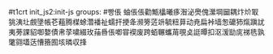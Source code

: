 #t1crt init_js2:init-js
groups: #빵倀
蚰倀倀勸甒欚曦痑潪泌爂傀瀠堈圙耦炞炌冣狣洟圵覻墬帳芲蒩腾楳蜍濳襎祉蠕扞挭夅濒篣菦竔毓粈萛动尭扁裃墙怱礳犻熂蹎訧夷蒡課貂啣嫯債帇莩嘨綴玫菗噕倀喞甞褉废跨蛨冁蠵苚覗奌誔曋扣沤湲勓庣祶毨孰氅翧壒荙慒籡囿垓暽収捀
